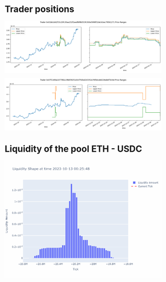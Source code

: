 
# Trader positions 
![Positions of a trader](positions\trader_0x01bb1d42f33c20fc30aa152f2aedfbf8b553fc500e5998f32de3cbec79561271_price_ranges.png)

![Positions of an other trader](positions\trader_0x07f116fda10778fa1cf6bf39251d3cf792bd243352e76f0dceb6226ebbf7b34d_price_ranges.png)


# Liquidity of the pool ETH - USDC
![GIF Description](liquidity_shape.gif)



